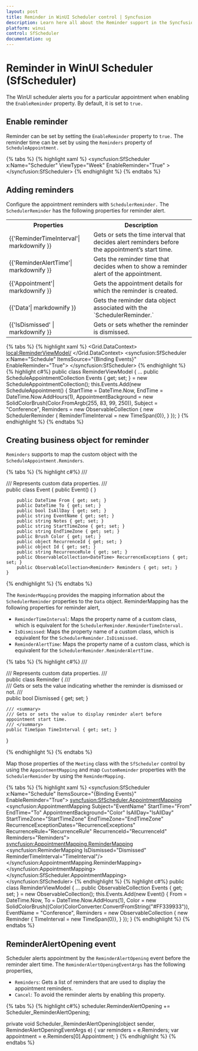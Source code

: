```yaml
---
layout: post
title: Reminder in WinUI Scheduler control | Syncfusion
description: Learn here all about the Reminder support in the Syncfusion WinUI Scheduler (SfScheduler) control, its elements and more.
platform: winui
control: SfScheduler
documentation: ug
---
```

# Reminder in WinUI Scheduler (SfScheduler)
The WinUI scheduler alerts you for a particular appointment when enabling the `EnableReminder` property. By default, it is set to `true.`

## Enable reminder
Reminder can be set by setting the `EnableReminder` property to `true.` The reminder time can be set by using the `Reminders` property of `ScheduleAppointment.`

{% tabs %}
{% highlight xaml %}
<syncfusion:SfScheduler x:Name="Scheduler"
                        ViewType="Week"
                        EnableReminder="True" >
</syncfusion:SfScheduler>
{% endhighlight %}
{% endtabs %}

## Adding reminders
Configure the appointment reminders with `SchedulerReminder.` The `SchedulerReminder` has the following properties for reminder alert.

<table>
<tr>
<th>Properties</th>
<th>Description</th>
</tr>
<tr>
<td>{{'ReminderTimeInterval'| markdownify }}</td>
<td>Gets or sets the time interval that decides alert reminders before the appointment’s start time.
</td>
</tr>
<tr>
<td>{{'ReminderAlertTime'| markdownify }}</td>
<td>Gets the reminder time that decides when to show a reminder alert of the appointment.</td>
</tr>
<tr>
<td>{{'Appointment'| markdownify }}</td>
<td>Gets the appointment details for which the reminder is created.</td>
</tr>
<tr>
<td>{{'Data'| markdownify }}</td>
<td>Gets the reminder data object associated with the `SchedulerReminder.`</td>
</tr>
<tr>
<td>{{'IsDismissed' | markdownify }}</td>
<td> Gets or sets whether the reminder is dismissed. </td>
</tr>
</table>

{% tabs %}
{% highlight xaml %}
 <Grid.DataContext>
    <local:ReminderViewModel/>
 </Grid.DataContext>
 <syncfusion:SfScheduler x:Name="Schedule" 
                ItemsSource="{Binding Events}"
                EnableReminder="True">
  </syncfusion:SfScheduler>
{% endhighlight %}
{% highlight c#%}
 public class ReminderViewModel 
 {
    ...
    public ScheduleAppointmentCollection Events { get; set; } = new ScheduleAppointmentCollection();
    this.Events.Add(new ScheduleAppointment()
    {
        StartTime = DateTime.Now,
        EndTime = DateTime.Now.AddHours(1),
        AppointmentBackground = new SolidColorBrush(Color.FromArgb(255, 83, 99, 250)),
        Subject = "Conference",
        Reminders = new ObservableCollection<SchedulerReminder>
        {
            new SchedulerReminder { ReminderTimeInterval = new TimeSpan(0)},
        }
    });
 }
{% endhighlight %}
{% endtabs %}

## Creating business object for reminder  
`Reminders` supports to map the custom object with the `ScheduleAppointment.Reminders`.

{% tabs %}
{% highlight c#%}
/// <summary>
/// Represents custom data properties.
/// </summary>
 public class Event
    {
        public Event()
        {
        }

        public DateTime From { get; set; }
        public DateTime To { get; set; }
        public bool IsAllDay { get; set; }
        public string EventName { get; set; }
        public string Notes { get; set; }
        public string StartTimeZone { get; set; }
        public string EndTimeZone { get; set; }
        public Brush Color { get; set; }
        public object RecurrenceId { get; set; }
        public object Id { get; set; }
        public string RecurrenceRule { get; set; }
        public ObservableCollection<DateTime> RecurrenceExceptions { get; set; }
        public ObservableCollection<Reminder> Reminders { get; set; }
    }
{% endhighlight %}
{% endtabs %}

The `ReminderMapping` provides the mapping information about the `SchedulerReminder` properties to the `Data` object. ReminderMapping has the following properties for reminder alert,

* `ReminderTimeInterval`: Maps the property name of a custom class, which is equivalent for the `SchedulerReminder.ReminderTimeInterval.`
* `IsDismissed`: Maps the property name of a custom class, which is equivalent for the `SchedulerReminder.IsDismissed.`
* `ReminderAlertTime`: Maps the property name of a custom class, which is equivalent for the `SchedulerReminder.ReminderAlertTime.`

{% tabs %}
{% highlight c#%}
/// <summary>
/// Represents custom data properties.
/// </summary>
public class Reminder
{
    /// <summary>
    /// Gets or sets the value indicating whether the reminder is dismissed or not. 
    /// </summary>
    public bool Dismissed { get; set; }

    /// <summary>
    /// Gets or sets the value to display reminder alert before appointment start time.
    /// </summary>
    public TimeSpan TimeInterval { get; set; }

}

{% endhighlight %}
{% endtabs %}

Map those properties of the `Meeting` class with the `SfScheduler` control by using the `AppointmentMapping` and map `CustomReminder` properties with the `SchedulerReminder` by using the `ReminderMapping.`

{% tabs %}
{% highlight xaml %}
 <syncfusion:SfScheduler x:Name="Schedule" 
                ItemsSource="{Binding Events}"
                EnableReminder="True">
            <syncfusion:SfScheduler.AppointmentMapping>
                <syncfusion:AppointmentMapping
                    Subject="EventName"
                    StartTime="From"
                    EndTime="To"
                    AppointmentBackground="Color"
                    IsAllDay="IsAllDay"
                    StartTimeZone="StartTimeZone"
                    EndTimeZone="EndTimeZone"
                    RecurrenceExceptionDates="RecurrenceExceptions"
                    RecurrenceRule="RecurrenceRule"
                    RecurrenceId="RecurrenceId"
                    Reminders="Reminders">
                    <syncfusion:AppointmentMapping.ReminderMapping>
                        <syncfusion:ReminderMapping IsDismissed="Dismissed"
                                                    ReminderTimeInterval="TimeInterval"/>
                    </syncfusion:AppointmentMapping.ReminderMapping>
                </syncfusion:AppointmentMapping>
            </syncfusion:SfScheduler.AppointmentMapping>
        </syncfusion:SfScheduler>
{% endhighlight %}
{% highlight c#%}
public class ReminderViewModel 
{
  ...
  public ObservableCollection<Event> Events { get; set; } = new ObservableCollection<Event>();
  this.Events.Add(new Event()
  {
    From = DateTime.Now,
    To = DateTime.Now.AddHours(1),
    Color = new SolidColorBrush((Color)ColorConverter.ConvertFromString("#FF339933")),
    EventName = "Conference",
    Reminders = new ObservableCollection<Reminder>
    {
        new Reminder { TimeInterval = new TimeSpan(0)},
    }
    });
}
{% endhighlight %}
{% endtabs %}

## ReminderAlertOpening event
Scheduler alerts appointment by the `ReminderAlertOpening` event before the reminder alert time. The `ReminderAlertOpeningEventArgs` has the following properties,
* `Reminders`: Gets a list of reminders that are used to display the appointment reminders.
* `Cancel`: To avoid the reminder alerts by enabling this property.

{% tabs %}
{% highlight c#%}
scheduler.ReminderAlertOpening += Scheduler_ReminderAlertOpening;

private void Scheduler_ReminderAlertOpening(object sender, ReminderAlertOpeningEventArgs e)
{
    var reminders = e.Reminders;
    var appointment = e.Reminders[0].Appointment;
}
{% endhighlight %}
{% endtabs %}